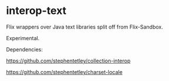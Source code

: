 # interop-text

Flix wrappers over Java text libraries split off from Flix-Sandbox.

Experimental.

Dependencies: 

https://github.com/stephentetley/collection-interop

https://github.com/stephentetley/charset-locale

